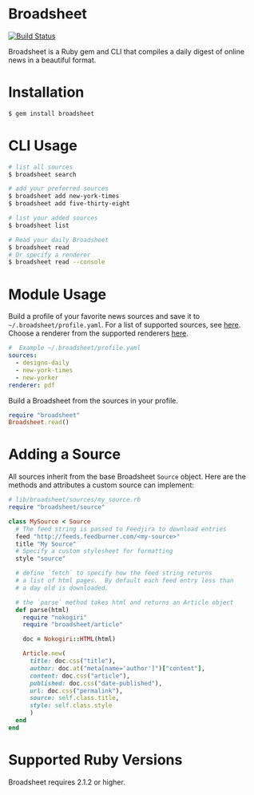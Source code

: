 # Broadsheet
[![Build Status](https://travis-ci.org/s3ththompson/broadsheet.svg?branch=master)](https://travis-ci.org/s3ththompson/broadsheet)

Broadsheet is a Ruby gem and CLI that compiles a daily digest of online news in a beautiful format.

# Installation

```sh
$ gem install broadsheet
```

# CLI Usage

```sh
# list all sources
$ broadsheet search

# add your preferred sources
$ broadsheet add new-york-times
$ broadsheet add five-thirty-eight

# list your added sources
$ broadsheet list

# Read your daily Broadsheet
$ broadsheet read
# Or specify a renderer
$ broadsheet read --console

```

# Module Usage

Build a profile of your favorite news sources and save it to `~/.broadsheet/profile.yaml`.  For a list of supported sources, see [here](https://github.com/s3ththompson/broadsheet/tree/master/lib/broadsheet/sources).  Choose a renderer from the supported renderers [here](https://github.com/s3ththompson/broadsheet/tree/master/lib/broadsheet/renderers).

``` yaml
#  Example ~/.broadsheet/profile.yaml
sources:
  - designo-daily
  - new-york-times
  - new-yorker
renderer: pdf
```

Build a Broadsheet from the sources in your profile.

``` ruby
require "broadsheet"
Broadsheet.read()
```

# Adding a Source

All sources inherit from the base Broadsheet `Source` object.  Here are the methods and attributes a custom source can implement:

```ruby
# lib/broadsheet/sources/my_source.rb
require "broadsheet/source"

class MySource < Source
  # The feed string is passed to Feedjira to download entries
  feed "http://feeds.feedburner.com/<my-source>"
  title "My Source"
  # Specify a custom stylesheet for formatting
  style "source"

  # define `fetch` to specify how the feed string returns
  # a list of html pages.  By default each feed entry less than
  # a day old is downloaded.

  # the `parse` method takes html and returns an Article object
  def parse(html)
    require "nokogiri"
    require "broadsheet/article"

    doc = Nokogiri::HTML(html)

    Article.new(
      title: doc.css("title"),
      author: doc.at("meta[name='author']")["content"],
      content: doc.css("article"),
      published: doc.css("date-published"),
      url: doc.css("permalink"),
      source: self.class.title,
      style: self.class.style
      )
  end
end
```

# Supported Ruby Versions

Broadsheet requires 2.1.2 or higher.
